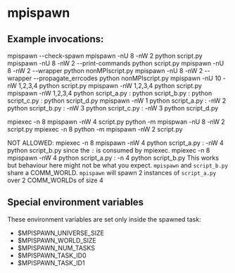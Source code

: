 # mpispawn


## Example invocations:
mpispawn --check-spawn
mpispawn -nU 8 -nW 2 python script.py
mpispawn -nU 8 -nW 2 --print-commands python script.py
mpispawn -nU 8 -nW 2 --wrapper python nonMPIscript.py
mpispawn -nU 8 -nW 2 --wrapper --propagate_errcodes python nonMPIscript.py
mpispawn -nU 10 -nW 1,2,3,4 python script.py
mpispawn -nW 1,2,3,4 python script.py
mpispawn -nW 1,2,3,4 python script_a.py : python script_b.py : python script_c.py : python script_d.py
mpispawn -nW 1 python script_a.py : -nW 2 python script_b.py : -nW 3 python script_c.py : -nW 3 python script_d.py

mpiexec -n 8 mpispawn -nW 4 script.py
python -m mpispwan -nU 8 -nW 2 script.py
mpiexec -n 8 python -m mpispawn -nW 2 script.py

NOT ALLOWED:
mpiexec -n 8 mpispawn -nW 4 python script_a.py : -nW 4 python script_b.py
since the `:` is consumed by mpiexec.
mpiexec -n 8 mpispawn -nW 4 python script_a.py : -n 4 python script_b.py
This works but behaviour here might not be what you expect.
`mpispawn` and `script_b.py` share a COMM_WORLD.
`mpispawn` will spawn 2 instances of `script_a.py` over 2 COMM_WORLDs of size 4

## Special environment variables
These environment variables are set only inside the spawned task:
- \$MPISPAWN_UNIVERSE_SIZE
- \$MPISPAWN_WORLD_SIZE
- \$MPISPAWN_NUM_TASKS
- \$MPISPAWN_TASK_ID0
- \$MPISPAWN_TASK_ID1
